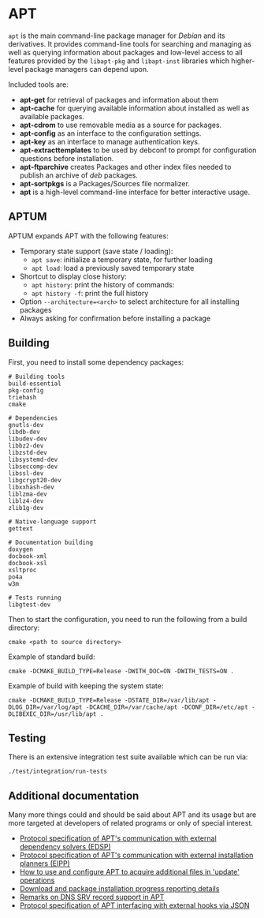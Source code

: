 APT
===

`apt` is the main command-line package manager for *Debian* and its derivatives.
It provides command-line tools for searching and managing as well as querying information about packages and low-level access to all features provided by the `libapt-pkg` and `libapt-inst` libraries which higher-level package managers can depend upon.

Included tools are:

- **apt-get** for retrieval of packages and information about them
- **apt-cache** for querying available information about installed as well as available packages.
- **apt-cdrom** to use removable media as a source for packages.
- **apt-config** as an interface to the configuration settings.
- **apt-key** as an interface to manage authentication keys.
- **apt-extracttemplates** to be used by debconf to prompt for configuration questions before installation.
- **apt-ftparchive** creates Packages and other index files needed to publish an archive of *deb* packages.
- **apt-sortpkgs** is a Packages/Sources file normalizer.
- **apt** is a high-level command-line interface for better interactive usage.


APTUM
-----

APTUM expands APT with the following features:

- Temporary state support (save state / loading):
	- `apt save`: initialize a temporary state, for further loading
	- `apt load`: load a previously saved temporary state
- Shortcut to display close history:
	- `apt history`: print the history of commands:
	- `apt history -f`: print the full history
- Option `--architecture=<arch>` to select architecture for all installing packages
- Always asking for confirmation before installing a package


Building
--------
First, you need to install some dependency packages:

```
# Building tools
build-essential
pkg-config
triehash
cmake

# Dependencies
gnutls-dev
libdb-dev
libudev-dev
libbz2-dev
libzstd-dev
libsystemd-dev
libseccomp-dev
libssl-dev
libgcrypt20-dev
libxxhash-dev
liblzma-dev
liblz4-dev
zlib1g-dev

# Native-language support
gettext

# Documentation building
doxygen
docbook-xml
docbook-xsl
xsltproc
po4a
w3m

# Tests running
libgtest-dev
```

Then to start the configuration, you need to run the following from a build directory:

	cmake <path to source directory>

Example of standard build:

	cmake -DCMAKE_BUILD_TYPE=Release -DWITH_DOC=ON -DWITH_TESTS=ON .

Example of build with keeping the system state:

	cmake -DCMAKE_BUILD_TYPE=Release -DSTATE_DIR=/var/lib/apt -DLOG_DIR=/var/log/apt -DCACHE_DIR=/var/cache/apt -DCONF_DIR=/etc/apt -DLIBEXEC_DIR=/usr/lib/apt .

Testing
-------
There is an extensive integration test suite available which can be run via:

	./test/integration/run-tests


Additional documentation
------------------------

Many more things could and should be said about APT and its usage but are more targeted at developers of related programs or only of special interest.

- [Protocol specification of APT's communication with external dependency solvers (EDSP)](./doc/external-dependency-solver-protocol.md)
- [Protocol specification of APT's communication with external installation planners (EIPP)](./doc/external-installation-planner-protocol.md)
- [How to use and configure APT to acquire additional files in 'update' operations](./doc/acquire-additional-files.md)
- [Download and package installation progress reporting details](./doc/progress-reporting.md)
- [Remarks on DNS SRV record support in APT](./doc/srv-records-support.md)
- [Protocol specification of APT interfacing with external hooks via JSON](./doc/json-hooks-protocol.md)

